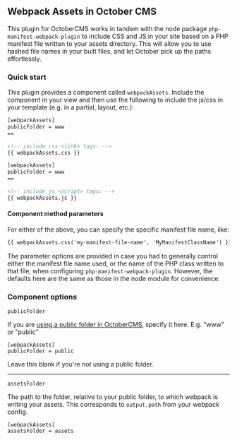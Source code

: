 ## Webpack Assets in October CMS

This plugin for OctoberCMS works in tandem with the node package `php-manifest-webpack-plugin` to include CSS and JS
 in your site based on a PHP manifest file written to your assets directory. This will allow you to use hashed file
 names in your built files, and let October pick up the paths effortlessly.

### Quick start

This plugin provides a component called `webpackAssets`. Include the component in your view and then use the following
 to include the js/css in your template (e.g. in a partial, layout, etc.):
 
```html
[webpackAssets]
publicFolder = www
==

<!-- include css <link> tags: -->
{{ webpackAssets.css }}

```

```html
[webpackAssets]
publicFolder = www
==

<!-- include js <script> tags: -->
{{ webpackAssets.js }}

```

#### Component method parameters

For either of the above, you can specify the specific manifest file name, like:

```html
{{ webpackAssets.css('my-manifest-file-name', 'MyManifestClassName') }}
```

The parameter options are provided in case you had to generally control either the manifest file name used, 
 or the name of the PHP class written to that file, when configuring `php-manifest-webpack-plugin`. However, the 
 defaults here are the same as those in the node module for convenience.

### Component options
 
`publicFolder`

If you are [using a public folder in 
 OctoberCMS](https://octobercms.com/docs/setup/configuration#public-folder), specify it here. E.g. "www" or "public" 

```
[webpackAssets]
publicFolder = public
```

Leave this blank if you're not using a public folder.

---

`assetsFolder`

The path to the folder, relative to your public folder, to which webpack is writing your assets. This
 corresponds to `output.path` from your webpack config.

```
[webpackAssets]
assetsFolder = assets
```